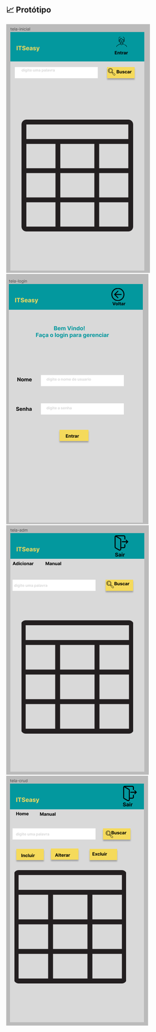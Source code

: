 ## :chart_with_upwards_trend: Protótipo
![Tela Inicial](https://github.com/equipe-tetris/itseasy/blob/master/resource/images/imagem/tela%20inicial.png "Tela Inicial")<br>
![Tela Login](https://github.com/equipe-tetris/itseasy/blob/master/resource/images/imagem/tela_login.png)<br>
![Tela Administrador](https://github.com/equipe-tetris/itseasy/blob/master/resource/images/imagem/tela_adm.png)<br>
![Tela Adicionar/Modificar](https://github.com/equipe-tetris/itseasy/blob/master/resource/images/imagem/tela_crud.png)<br>
